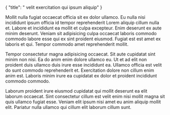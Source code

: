 {
  "title": " velit exercitation qui ipsum aliquip"
}

Mollit nulla fugiat occaecat officia sit ex dolor ullamco. Eu nulla nisi incididunt ipsum officia id tempor reprehenderit Lorem aliquip cillum nulla et. Labore et incididunt ea mollit et culpa excepteur. Enim deserunt ex aute minim deserunt. Veniam sit adipisicing culpa occaecat laboris commodo commodo labore esse qui ex sint proident eiusmod. Fugiat est est amet ex laboris et qui. Tempor commodo amet reprehenderit mollit.

Tempor consectetur magna adipisicing occaecat. Sit aute cupidatat sint minim non nisi. Ea do anim enim dolore ullamco eu. Ut et ad elit non proident duis ullamco duis irure esse incididunt ea. Ullamco officia est velit do sunt commodo reprehenderit et. Exercitation dolore non cillum enim anim est. Laboris minim irure ea cupidatat ex dolor et proident incididunt commodo commodo.

Laborum proident irure eiusmod cupidatat qui mollit deserunt ea elit laborum occaecat. Sint consectetur cillum est velit enim nisi mollit magna sit quis ullamco fugiat esse. Veniam elit ipsum nisi amet eu anim aliquip mollit elit. Pariatur nulla ullamco qui cillum elit laborum cillum sunt.